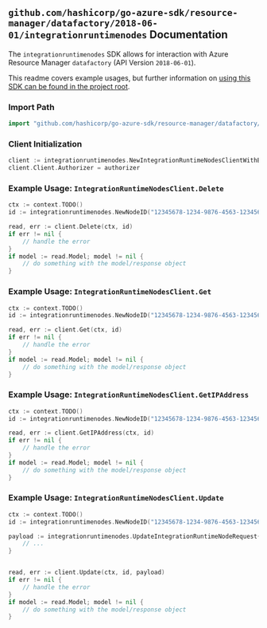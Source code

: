 
## `github.com/hashicorp/go-azure-sdk/resource-manager/datafactory/2018-06-01/integrationruntimenodes` Documentation

The `integrationruntimenodes` SDK allows for interaction with Azure Resource Manager `datafactory` (API Version `2018-06-01`).

This readme covers example usages, but further information on [using this SDK can be found in the project root](https://github.com/hashicorp/go-azure-sdk/tree/main/docs).

### Import Path

```go
import "github.com/hashicorp/go-azure-sdk/resource-manager/datafactory/2018-06-01/integrationruntimenodes"
```


### Client Initialization

```go
client := integrationruntimenodes.NewIntegrationRuntimeNodesClientWithBaseURI("https://management.azure.com")
client.Client.Authorizer = authorizer
```


### Example Usage: `IntegrationRuntimeNodesClient.Delete`

```go
ctx := context.TODO()
id := integrationruntimenodes.NewNodeID("12345678-1234-9876-4563-123456789012", "example-resource-group", "factoryName", "integrationRuntimeName", "nodeName")

read, err := client.Delete(ctx, id)
if err != nil {
	// handle the error
}
if model := read.Model; model != nil {
	// do something with the model/response object
}
```


### Example Usage: `IntegrationRuntimeNodesClient.Get`

```go
ctx := context.TODO()
id := integrationruntimenodes.NewNodeID("12345678-1234-9876-4563-123456789012", "example-resource-group", "factoryName", "integrationRuntimeName", "nodeName")

read, err := client.Get(ctx, id)
if err != nil {
	// handle the error
}
if model := read.Model; model != nil {
	// do something with the model/response object
}
```


### Example Usage: `IntegrationRuntimeNodesClient.GetIPAddress`

```go
ctx := context.TODO()
id := integrationruntimenodes.NewNodeID("12345678-1234-9876-4563-123456789012", "example-resource-group", "factoryName", "integrationRuntimeName", "nodeName")

read, err := client.GetIPAddress(ctx, id)
if err != nil {
	// handle the error
}
if model := read.Model; model != nil {
	// do something with the model/response object
}
```


### Example Usage: `IntegrationRuntimeNodesClient.Update`

```go
ctx := context.TODO()
id := integrationruntimenodes.NewNodeID("12345678-1234-9876-4563-123456789012", "example-resource-group", "factoryName", "integrationRuntimeName", "nodeName")

payload := integrationruntimenodes.UpdateIntegrationRuntimeNodeRequest{
	// ...
}


read, err := client.Update(ctx, id, payload)
if err != nil {
	// handle the error
}
if model := read.Model; model != nil {
	// do something with the model/response object
}
```
